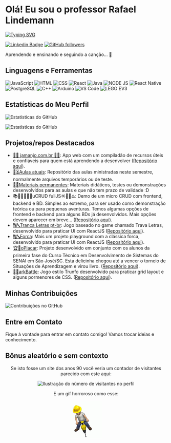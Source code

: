 # Olá! Eu sou o professor Rafael Lindemann
[![Typing SVG](https://readme-typing-svg.herokuapp.com/?color=ff91a4&size=35&center=true&vcenter=true&width=1000&lines=Temos+coisas+legais+aqui+:%29;Fique+à+vontade+para+conferir;E+contribuir,+se+assim+desejar)](https://git.io/typing-svg)  

[![Linkedin Badge](https://img.shields.io/badge/-LinkedIn-blue?style=flat-square&logo=Linkedin&logoColor=white&link=https://www.linkedin.com/in/rafael-lindemann-duarte-59437867/)](https://www.linkedin.com/in/rafael-lindemann-duarte-59437867/)
[![GitHub followers](https://img.shields.io/github/followers/rafaellindemann?label=Follow&style=social)](https://github.com/rafaellindemann)

Aprendendo e ensinando e seguindo a canção... 🎸

## Linguagens e Ferramentas


![JavaScript](https://img.shields.io/badge/-JavaScript-F7DF1E?style=flat-square&logo=javascript&logoColor=black)
![HTML](https://img.shields.io/badge/-HTML-E34F26?style=flat-square&logo=html5&logoColor=white)
![CSS](https://img.shields.io/badge/-CSS-1572B6?style=flat-square&logo=css3&logoColor=white)
![React](https://img.shields.io/badge/-React-61DAFB?style=flat-square&logo=react&logoColor=black)
![Java](https://img.shields.io/badge/-Java-007396?style=flat-square&logo=java&logoColor=white)
![NODE JS](https://img.shields.io/badge/-NodeJS-2C682C?style=flat-square&logo=node&logoColor=black)
![React Native](https://img.shields.io/badge/-React%20Native-61DAFB?style=flat-square&logo=react&logoColor=black)
![PostgreSQL](https://img.shields.io/badge/-PostgreSQL-00599C?style=flat-square&logo=postgresql&logoColor=white)
![C++](https://img.shields.io/badge/-C++-00599C?style=flat-square&logo=c%2B%2B&logoColor=white)
![Arduino](https://img.shields.io/badge/-Arduino-00979D?style=flat-square&logo=arduino&logoColor=white)
![VS Code](https://img.shields.io/badge/-VS%20Code-007ACC?style=flat-square&logo=visual-studio-code&logoColor=white)
![LEGO EV3](https://img.shields.io/badge/-LEGO%20EV3-00A4EF?style=flat-square&logo=lego&logoColor=white)

## Estatísticas do Meu Perfil

![Estatísticas do GitHub](https://github-readme-stats.vercel.app/api?username=rafaellindemann&show_icons=true&theme=dark)

![Estatísticas do GitHub](https://github-readme-stats.vercel.app/api/top-langs/?username=rafaellindemann&layout=pie&langs_count=16&theme=dark)



## Projetos/repos Destacados
- [🌳🌴 jamanjo.com.br 🌴🌳](https://www.jamanjo.com.br/): App web com um compiladão de recursos úteis e confiáveis para quem está aprendendo a desenvolver ([Repositório aqui](https://github.com/rafaellindemann/jamanjo)).
- [📝⏳Aulas atuais](https://github.com/rafaellindemann/2025_1_arquivosDeAula): Repositório das aulas ministradas neste semestre, normalmente arquivos temporários ou de teste.
- [📖📍Materiais permanentes](https://github.com/rafaellindemann/materiaisDeAula-permanente): Materiais didáticos, testes ou demonstrações  desenvolvidos para as aulas e que não tem prazo de validade :D
- 📚🧑‍🏫🧙‍♂️🎁uCRUD fullJS🪅🎲💽♨️: Demo de um micro CRUD com frontend, backend e BD. Simples ao extremo, para ser usado como demonstração teórica ou para pequenas aventuras. Temos algumas opções de frontend e backend para alguns BDs já desenvolvidos. Mais opções devem aparecer em breve... ([Repositório aqui](https://github.com/rafaellindemann/uCRUD-fullJS)).
- [🔠🔤Tranca Letras pt-br](https://tranca-letra-pt-br.vercel.app/): Jogo baseado no game chamado Trava Letras, desenvolvido para praticar UI com ReactJS ([Repositório aqui](https://github.com/rafaellindemann/tranca-letra-pt-br)).
- [🔠🔤Forca](https://www.proghub.com.br/hangman/): Mais um projeto playground com a clássica forca, desenvolvido para praticar UI com ReactJS ([Repositório aqui](https://github.com/rafaellindemann/hangman)).
- [🏆🏅oPlacar](http://proghub.com.br/oPlacar/): Projeto desenvolvido em conjunto com os alunos da primeira fase do Curso Técnico em Desenvolvimento de Sistemas do SENAI em São José/SC. Esta delicinha chegou até a vencer o torneio de Situações de Aprendizagem e virou livro. ([Repositório aqui](https://github.com/rafaellindemann/oPlacar)).
- [🦕🦖arkBattle](http://proghub.com.br/arkBattle/): Jogo estilo Trunfo desenvolvido para praticar grid layout e alguns pormenores de CSS. ([Repositório aqui](https://github.com/rafaellindemann/arkBattle)).
## Minhas Contribuições

![Contribuições no GitHub](https://github-readme-streak-stats.herokuapp.com/?user=rafaellindemann&theme=dark)

## Entre em Contato

Fique à vontade para entrar em contato comigo! Vamos trocar ideias e conhecimento.

## Bônus aleatório e sem contexto
<div align="center">
<p>Se isto fosse um site dos anos 90 você veria um contador de visitantes parecido com este aqui:</p>
  <img
    src="https://profile-counter.glitch.me/rafaellindemann/count.svg"
    alt="Ilustração do número de visitantes no perfil"
  />
  <p>E um gif horroroso como esse:</p>
  <img src="underConstruction.gif" width="100">
</div>

<!-- - LinkedIn: [rafael-lindemann-duarte-59437867](https://www.linkedin.com/in/rafael-lindemann-duarte-59437867e/) -->
<!-- - Email: seuemail@example.com -->

<!-- <span style="color: red;">Este texto é vermelho</span> -->
